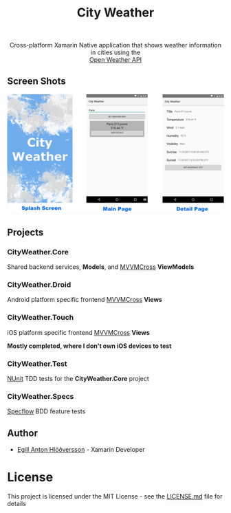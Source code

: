 <h1 align="center"> City Weather </h1> <br>
<p align="center">
Cross-platform Xamarin Native application that shows weather
information in cities using the
<br>
<a href="http://openweathermap.org/current">Open Weather API</a>
</p>

## Screen Shots
![Screen Shots](./doc/img/screen_shots.png)


## Projects
### CityWeather.Core
  Shared backend services, __Models__, and [MVVMCross](https://www.mvvmcross.com/documentation/) __ViewModels__
### CityWeather.Droid
  Android platform specific frontend [MVVMCross](https://www.mvvmcross.com/documentation/) __Views__
### CityWeather.Touch
  iOS platform specific frontend [MVVMCross](https://www.mvvmcross.com/documentation/) __Views__

  __Mostly completed, where I don't own iOS devices to test__
### CityWeather.Test
  [NUnit](http://nunit.org/documentation/) TDD tests for the __CityWeather.Core__ project
### CityWeather.Specs
  [Specflow](http://specflow.org/docs/) BDD feature tests

## Author
  * [Egill Anton Hlöðversson](https://github.com/egillanton) - Xamarin Developer

# License
This project is licensed under the MIT License - see the [LICENSE.md](./doc/LICENSE.md) file for details
